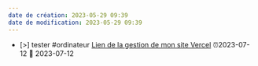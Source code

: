 ```yaml
---
date de création: 2023-05-29 09:39
date de modification: 2023-05-29 09:39
---
```

- [>] tester #ordinateur  [Lien de la gestion de mon site Vercel](https://vercel.com/login?next=%2Fadriz1er%2Fmon-jardin-potager) ⏰2023-07-12 📅 2023-07-12